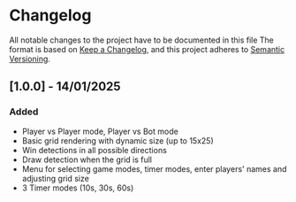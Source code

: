 # Changelog
All notable changes to the project have to be documented in this file
The format is based on [Keep a Changelog](https://keepachangelog.com/), and this project adheres to [Semantic Versioning](https://semver.org/).

## [1.0.0] - 14/01/2025
### Added
- Player vs Player mode, Player vs Bot mode
- Basic grid rendering with dynamic size (up to 15x25)
- Win detections in all possible directions
- Draw detection when the grid is full
- Menu for selecting game modes, timer modes, enter players' names and adjusting grid size
- 3 Timer modes (10s, 30s, 60s)
